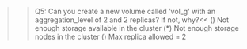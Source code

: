 >>Q5: Can you create a new volume called 'vol_g' with an aggregation_level of 2 and 2 replicas? If not, why?<<
() Not enough storage available in the cluster
(*) Not enough storage nodes in the cluster
() Max replica allowed = 2
